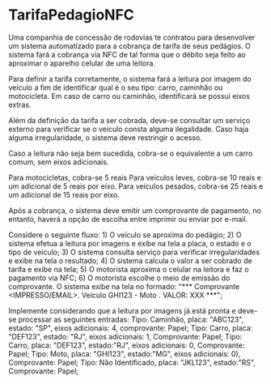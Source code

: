 # TarifaPedagioNFC
Uma companhia de concessão de rodovias te contratou para desenvolver um sistema automatizado para a cobrança de tarifa de seus pedágios. O sistema fará a cobrança via NFC de tal forma que o débito seja feito ao aproximar o aparelho celular de uma leitora. 

Para definir a tarifa corretamente, o sistema fará a leitura por imagem do veículo a fim de identificar qual é o seu tipo: carro, caminhão ou motocicleta. Em caso de carro ou caminhão, identificará se possui eixos extras.
 
Além da definição da tarifa a ser cobrada,  deve-se consultar um serviço externo para verificar se o veículo consta alguma ilegalidade. Caso haja alguma irregularidade, o sistema deve restringir o acesso.

Caso a leitura não seja bem sucedida, cobra-se o equivalente a um carro comum, sem eixos adicionais.

Para motocicletas, cobra-se 5 reais
Para veículos leves, cobra-se 10 reais e um adicional de 5 reais por eixo.
Para veículos pesados, cobra-se 25 reais e um adicional de 15 reais por eixo.

Após a cobrança, o sistema deve emitir um comprovante de pagamento, no entanto, haverá a opção de escolha entre imprimir ou enviar por e-mail.

Considere o seguinte fluxo: 
	1) O veículo se aproxima do pedágio;
	2) O sistema efetua a leitura por imagens e exibe na tela a placa, o estado e o tipo de veículo;
	3) O sistema consulta serviço para verificar irregularidades e exibe na tela o resultado;
	4) O sistema calcula o valor a ser cobrado de tarifa e exibe na tela; 
	5) O motorista aproxima o celular na leitora e faz o pagamento via NFC; 
	6) O motorista escolhe o meio de emissão do comprovante. O sistema exibe na tela no formado: "*** Comprovante <IMPRESSO/EMAIL>. Veículo GHI123 - Moto . VALOR: XXX ***";

Implemente considerando que a leitura por imagens já está pronta e deve-se processar as seguintes entradas:
Tipo: Caminhão, placa: "ABC123", estado: "SP", eixos adicionais: 4, comprovante: Papel;
Tipo: Carro, placa: "DEF123", estado: "RJ", eixos adicionais: 1, Comprovante: Papel;
Tipo: Carro, placa: "DEF123", estado:"RJ", eixos adicionais: 0, Comprovante: Papel;
Tipo: Moto, placa: "GHI123", estado:"MG", eixos adicionais: 0), Comprovante: Papel; 
Tipo: Não Identificado, placa: "JKL123", estado:"RS", Comprovante: Papel;
